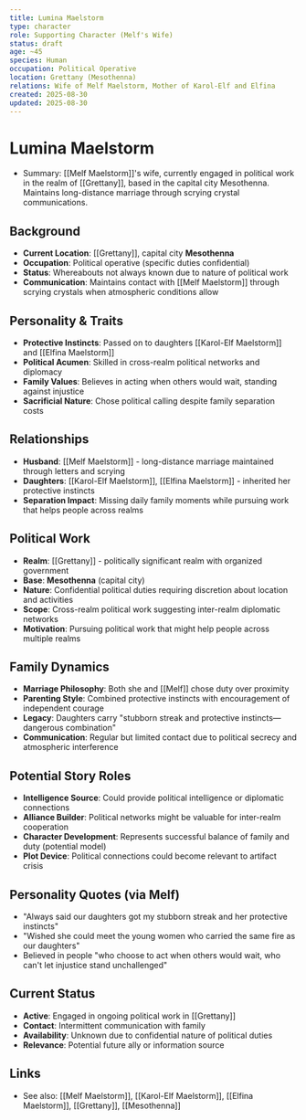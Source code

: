 ```yaml
---
title: Lumina Maelstorm
type: character
role: Supporting Character (Melf's Wife)
status: draft
age: ~45
species: Human
occupation: Political Operative
location: Grettany (Mesothenna)
relations: Wife of Melf Maelstorm, Mother of Karol-Elf and Elfina
created: 2025-08-30
updated: 2025-08-30
---
```


# Lumina Maelstorm

- Summary: [[Melf Maelstorm]]'s wife, currently engaged in political work in the realm of [[Grettany]], based in the capital city Mesothenna. Maintains long-distance marriage through scrying crystal communications.

## Background
- **Current Location**: [[Grettany]], capital city **Mesothenna**
- **Occupation**: Political operative (specific duties confidential)
- **Status**: Whereabouts not always known due to nature of political work
- **Communication**: Maintains contact with [[Melf Maelstorm]] through scrying crystals when atmospheric conditions allow

## Personality & Traits
- **Protective Instincts**: Passed on to daughters [[Karol-Elf Maelstorm]] and [[Elfina Maelstorm]]
- **Political Acumen**: Skilled in cross-realm political networks and diplomacy
- **Family Values**: Believes in acting when others would wait, standing against injustice
- **Sacrificial Nature**: Chose political calling despite family separation costs

## Relationships
- **Husband**: [[Melf Maelstorm]] - long-distance marriage maintained through letters and scrying
- **Daughters**: [[Karol-Elf Maelstorm]], [[Elfina Maelstorm]] - inherited her protective instincts
- **Separation Impact**: Missing daily family moments while pursuing work that helps people across realms

## Political Work
- **Realm**: [[Grettany]] - politically significant realm with organized government
- **Base**: **Mesothenna** (capital city)
- **Nature**: Confidential political duties requiring discretion about location and activities
- **Scope**: Cross-realm political work suggesting inter-realm diplomatic networks
- **Motivation**: Pursuing political work that might help people across multiple realms

## Family Dynamics
- **Marriage Philosophy**: Both she and [[Melf]] chose duty over proximity
- **Parenting Style**: Combined protective instincts with encouragement of independent courage
- **Legacy**: Daughters carry "stubborn streak and protective instincts—dangerous combination"
- **Communication**: Regular but limited contact due to political secrecy and atmospheric interference

## Potential Story Roles
- **Intelligence Source**: Could provide political intelligence or diplomatic connections
- **Alliance Builder**: Political networks might be valuable for inter-realm cooperation
- **Character Development**: Represents successful balance of family and duty (potential model)
- **Plot Device**: Political connections could become relevant to artifact crisis

## Personality Quotes (via Melf)
- "Always said our daughters got my stubborn streak and her protective instincts"
- "Wished she could meet the young women who carried the same fire as our daughters"
- Believed in people "who choose to act when others would wait, who can't let injustice stand unchallenged"

## Current Status
- **Active**: Engaged in ongoing political work in [[Grettany]]
- **Contact**: Intermittent communication with family
- **Availability**: Unknown due to confidential nature of political duties
- **Relevance**: Potential future ally or information source

## Links
- See also: [[Melf Maelstorm]], [[Karol-Elf Maelstorm]], [[Elfina Maelstorm]], [[Grettany]], [[Mesothenna]]
